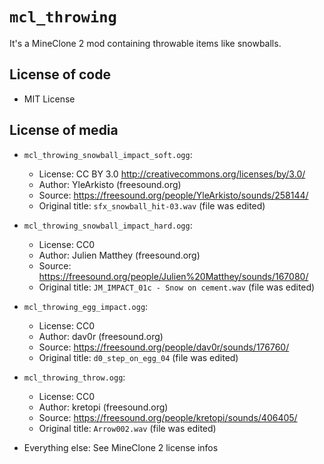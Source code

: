 # `mcl_throwing`

It's a MineClone 2 mod containing throwable items like snowballs.

## License of code

- MIT License

## License of media

- `mcl_throwing_snowball_impact_soft.ogg`:
    - License: CC BY 3.0 <http://creativecommons.org/licenses/by/3.0/>
    - Author: YleArkisto (freesound.org)
    - Source: <https://freesound.org/people/YleArkisto/sounds/258144/>
    - Original title: `sfx_snowball_hit-03.wav` (file was edited)
- `mcl_throwing_snowball_impact_hard.ogg`:
    - License: CC0
    - Author: Julien Matthey (freesound.org)
    - Source: <https://freesound.org/people/Julien%20Matthey/sounds/167080/>
    - Original title: `JM_IMPACT_01c - Snow on cement.wav` (file was edited)
- `mcl_throwing_egg_impact.ogg`:
    - License: CC0
    - Author: dav0r (freesound.org)
    - Source: <https://freesound.org/people/dav0r/sounds/176760/>
    - Original title: `d0_step_on_egg_04` (file was edited)
- `mcl_throwing_throw.ogg`:
    - License: CC0
    - Author: kretopi (freesound.org)
    - Source: <https://freesound.org/people/kretopi/sounds/406405/>
    - Original title: `Arrow002.wav` (file was edited)

- Everything else: See MineClone 2 license infos
